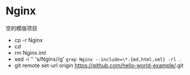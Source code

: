 # Nginx 

空的模版项目

- cp -r Nginx <NewProject>
- cd <NewProject>
- rm Nginx.iml
- sed -i '' 's/Nginx/<NewProject>/g' `grep Nginx --include=\*.{md,html,xml} -rl .`
- git remote set-url origin https://github.com/hello-world-example/<NewProject>.git

